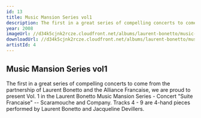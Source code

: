 ```yaml
---
id: 13
title: Music Mansion Series vol1
description: The first in a great series of compelling concerts to come from the partnership of Laurent Bonetto and the Alliance Francaise, we are proud to present Vol.
year: 2008
imageUrl: //d34k5cjnk2rcze.cloudfront.net/albums/laurent-bonetto/music-mansion-series-vol1/music-mansion-series-vol1.jpg
downloadUrl: //d34k5cjnk2rcze.cloudfront.net/albums/laurent-bonetto/music-mansion-series-vol1/music-mansion-series-vol1.zip
artistId: 4
---
```


## Music Mansion Series vol1

The first in a great series of compelling concerts to come from the partnership of Laurent Bonetto and the Alliance Francaise, we are proud to present Vol. 1 in the Laurent Bonetto Music Mansion Series - Concert "Suite Francaise" -- Scaramouche and Company.  Tracks 4 - 9 are 4-hand pieces performed by Laurent Bonetto and Jacqueline Devillers.